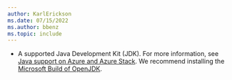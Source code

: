```yaml
---
author: KarlErickson
ms.date: 07/15/2022
ms.author: bbenz
ms.topic: include
---
```


- A supported Java Development Kit (JDK). For more information, see [Java support on Azure and Azure Stack](../../fundamentals/java-support-on-azure.md). We recommend installing the [Microsoft Build of OpenJDK](/java/openjdk/install).
